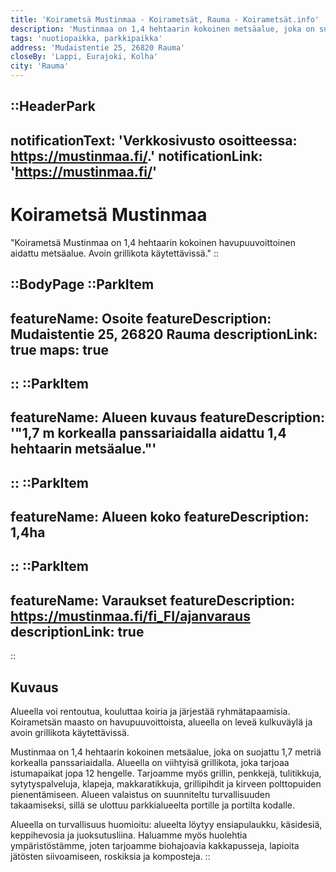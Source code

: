 ```yaml
---
title: 'Koirametsä Mustinmaa - Koirametsät, Rauma - Koirametsät.info'
description: 'Mustinmaa on 1,4 hehtaarin kokoinen metsäalue, joka on suojattu 1,7 metriä korkealla panssariaidalla. Alueella on viihtyisä grillikota, joka tarjoaa istumapaikat jopa 12 hengelle.'
tags: 'nuotiopaikka, parkkipaikka'
address: 'Mudaistentie 25, 26820 Rauma'
closeBy: 'Lappi, Eurajoki, Kolha'
city: 'Rauma'
---
```


::HeaderPark
---
notificationText: 'Verkkosivusto osoitteessa: https://mustinmaa.fi/.'
notificationLink: 'https://mustinmaa.fi/'
---
# Koirametsä Mustinmaa
"Koirametsä Mustinmaa on 1,4 hehtaarin kokoinen havupuuvoittoinen aidattu metsäalue. Avoin grillikota käytettävissä."
::

::BodyPage
::ParkItem
---
featureName: Osoite
featureDescription: Mudaistentie 25, 26820 Rauma
descriptionLink: true
maps: true
---
::
::ParkItem
---
featureName: Alueen kuvaus
featureDescription: '"1,7 m korkealla panssariaidalla aidattu 1,4 hehtaarin metsäalue."'
---
::
::ParkItem
---
featureName: Alueen koko
featureDescription: 1,4ha
---
::
::ParkItem
---
featureName: Varaukset
featureDescription: https://mustinmaa.fi/fi_FI/ajanvaraus
descriptionLink: true
---
::
## Kuvaus

Alueella voi rentoutua, kouluttaa koiria ja järjestää ryhmätapaamisia. Koirametsän maasto on havupuuvoittoista, alueella on leveä kulkuväylä ja avoin grillikota käytettävissä.

Mustinmaa on 1,4 hehtaarin kokoinen metsäalue, joka on suojattu 1,7 metriä korkealla panssariaidalla. Alueella on viihtyisä grillikota, joka tarjoaa istumapaikat jopa 12 hengelle. Tarjoamme myös grillin, penkkejä, tulitikkuja, sytytyspalveluja, klapeja, makkaratikkuja, grillipihdit ja kirveen polttopuiden pienentämiseen. Alueen valaistus on suunniteltu turvallisuuden takaamiseksi, sillä se ulottuu parkkialueelta portille ja portilta kodalle.

Alueella on turvallisuus huomioitu: alueelta löytyy ensiapulaukku, käsidesiä, keppihevosia ja juoksutusliina. Haluamme myös huolehtia ympäristöstämme, joten tarjoamme biohajoavia kakkapusseja, lapioita jätösten siivoamiseen, roskiksia ja komposteja.
::